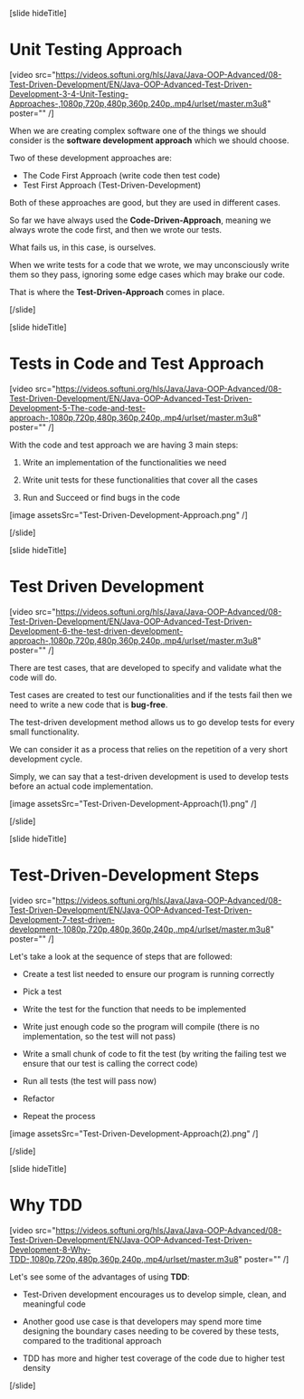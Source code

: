 [slide hideTitle]

# Unit Testing Approach

[video src="https://videos.softuni.org/hls/Java/Java-OOP-Advanced/08-Test-Driven-Development/EN/Java-OOP-Advanced-Test-Driven-Development-3-4-Unit-Testing-Approaches-,1080p,720p,480p,360p,240p,.mp4/urlset/master.m3u8" poster="" /]

When we are creating complex software one of the things we should consider is the **software development approach** which we should choose.

Two of these development approaches are: 

- The Code First Approach (write code then test code)
- Test First Approach (Test-Driven-Development)

Both of these approaches are good, but they are used in different cases.

So far we have always used the **Code-Driven-Approach**, meaning we always wrote the code first, and then we wrote our tests.

What fails us, in this case, is ourselves.

When we write tests for a code that we wrote, we may unconsciously write them so they pass, ignoring some edge cases which may brake our code. 

That is where the **Test-Driven-Approach** comes in place.

[/slide]

[slide hideTitle]

# Tests in Code and Test Approach

[video src="https://videos.softuni.org/hls/Java/Java-OOP-Advanced/08-Test-Driven-Development/EN/Java-OOP-Advanced-Test-Driven-Development-5-The-code-and-test-approach-,1080p,720p,480p,360p,240p,.mp4/urlset/master.m3u8" poster="" /]

With the code and test approach we are having 3 main steps:

1. Write an implementation of the functionalities we need

2. Write unit tests for these functionalities that cover all the cases

3. Run and Succeed or find bugs in the code

[image assetsSrc="Test-Driven-Development-Approach.png" /]

[/slide]

[slide hideTitle]

# Test Driven Development

[video src="https://videos.softuni.org/hls/Java/Java-OOP-Advanced/08-Test-Driven-Development/EN/Java-OOP-Advanced-Test-Driven-Development-6-the-test-driven-development-approach-,1080p,720p,480p,360p,240p,.mp4/urlset/master.m3u8" poster="" /]

There are test cases, that are developed to specify and validate what the code will do.

Test cases are created to test our functionalities and if the tests fail then we need to write a new code that is **bug-free**.

The test-driven development method allows us to go develop tests for every small functionality.

We can consider it as a process that relies on the repetition of a very short development cycle.

Simply, we can say that a test-driven development is used to develop tests before an actual code implementation.

[image assetsSrc="Test-Driven-Development-Approach(1).png" /]

[/slide]

[slide hideTitle]

# Test-Driven-Development Steps

[video src="https://videos.softuni.org/hls/Java/Java-OOP-Advanced/08-Test-Driven-Development/EN/Java-OOP-Advanced-Test-Driven-Development-7-test-driven-development-,1080p,720p,480p,360p,240p,.mp4/urlset/master.m3u8" poster="" /]

Let's take a look at the sequence of steps that are followed:

- Create a test list needed to ensure our program is running correctly

- Pick a test

- Write the test for the function that needs to be implemented

- Write just enough code so the program will compile (there is no implementation, so the test will not pass)

- Write a small chunk of code to fit the test (by writing the failing test we ensure that our test is calling the correct code)

- Run all tests (the test will pass now)

- Refactor

- Repeat the process

[image assetsSrc="Test-Driven-Development-Approach(2).png" /]

[/slide]

[slide hideTitle]

# Why TDD

[video src="https://videos.softuni.org/hls/Java/Java-OOP-Advanced/08-Test-Driven-Development/EN/Java-OOP-Advanced-Test-Driven-Development-8-Why-TDD-,1080p,720p,480p,360p,240p,.mp4/urlset/master.m3u8" poster="" /]

Let's see some of the advantages of using **TDD**:

- Test-Driven development encourages us to develop simple, clean, and meaningful code

- Another good use case is that developers may spend more time designing the boundary cases needing to be covered by these tests, compared to the traditional approach

- TDD has more and higher test coverage of the code due to higher test density

[/slide]
